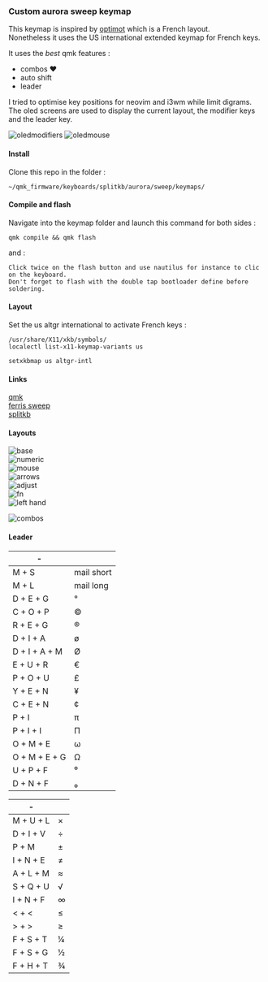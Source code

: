 ### Custom aurora sweep keymap

This keymap is inspired by [optimot](https://bepo.fr/) which is a French layout.  
Nonetheless it uses the US international extended keymap for French keys.

It uses the _best_ qmk features :

-   combos ♥
-   auto shift
-   leader

I tried to optimise key positions for neovim and i3wm while limit digrams.  
The oled screens are used to display the current layout, the modifier keys and the leader key.

![oledmodifiers](https://i.imgur.com/on95jx0.png)
![oledmouse](https://i.imgur.com/PwkR6P2.png)

#### Install

Clone this repo in the folder :

    ~/qmk_firmware/keyboards/splitkb/aurora/sweep/keymaps/

#### Compile and flash

Navigate into the keymap folder and launch this command for both sides :

    qmk compile && qmk flash

and :

    Click twice on the flash button and use nautilus for instance to clic on the keyboard.
    Don't forget to flash with the double tap bootloader define before soldering.

#### Layout

Set the us altgr international to activate French keys :

    /usr/share/X11/xkb/symbols/
    localectl list-x11-keymap-variants us

    setxkbmap us altgr-intl

#### Links

[qmk](https://docs.qmk.fm/#/)  
[ferris sweep](https://github.com/davidphilipbarr/Sweep)  
[splitkb](https://splitkb.com)

#### Layouts

![base](https://i.imgur.com/i7NgrCD.png)  
![numeric](https://i.imgur.com/6Yso40L.png)  
![mouse](https://i.imgur.com/skSL4Lo.png)  
![arrows](https://i.imgur.com/NIjJR2I.png)  
![adjust](https://i.imgur.com/xj6i70P.png)  
![fn](https://i.imgur.com/Q41ZdQi.png)  
![left hand](https://i.imgur.com/WDEGxGM.png)

![combos](https://i.imgur.com/N9gtBzV.png)

#### Leader

| -             |            |
| ------------- | ---------- |
| M + S         | mail short |
| M + L         | mail long  |
| D + E + G     | °          |
| C + O + P     | ©          |
| R + E + G     | ®          |
| D + I + A     | ø          |
| D + I + A + M | Ø          |
| E + U + R     | €          |
| P + O + U     | £          |
| Y + E + N     | ¥          |
| C + E + N     | ¢          |
| P + I         | π          |
| P + I + I     | Π          |
| O + M + E     | ω          |
| O + M + E + G | Ω          |
| U + P + F     | ⁰          |
| D + N + F     | ₀          |

| -         |     |
| --------- | --- |
| M + U + L | ×   |
| D + I + V | ÷   |
| P + M     | ±   |
| I + N + E | ≠   |
| A + L + M | ≈   |
| S + Q + U | √   |
| I + N + F | ∞   |
| < + <     | ≤   |
| > + >     | ≥   |
| F + S + T | ¼   |
| F + S + G | ½   |
| F + H + T | ¾   |
